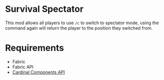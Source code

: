 # Survival Spectator
This mod allows all players to use `/c` to switch to spectator mode, using the command again will return the player to 
the position they switched from.

# Requirements
- Fabric
- Fabric API
- [Cardinal Components API](https://modrinth.com/mod/cardinal-components-api)